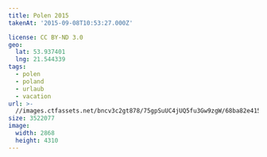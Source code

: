 ```yaml
---
title: Polen 2015
takenAt: '2015-09-08T10:53:27.000Z'

license: CC BY-ND 3.0
geo:
  lat: 53.937401
  lng: 21.544339
tags:
  - polen
  - poland
  - urlaub
  - vacation
url: >-
  //images.ctfassets.net/bncv3c2gt878/75gpSuUC4jUQ5fu3Gw9zgW/68ba82e41584f707c59c4982451e8496/polen-2015_25931655416_o
size: 3522077
image:
  width: 2868
  height: 4310
---
```

